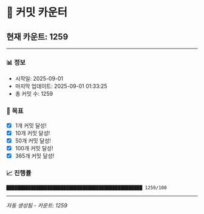 # 🔢 커밋 카운터

## 현재 카운트: 1259

---

### 📊 정보
- 시작일: 2025-09-01
- 마지막 업데이트: 2025-09-01 01:33:25
- 총 커밋 수: 1259

### 🎯 목표
- [x] 1개 커밋 달성!
- [x] 10개 커밋 달성!
- [x] 50개 커밋 달성!
- [x] 100개 커밋 달성!
- [x] 365개 커밋 달성!

### 📈 진행률
```
██████████████████████████████████████████████████ 1259/100
```

---
*자동 생성됨 - 카운트: 1259*
